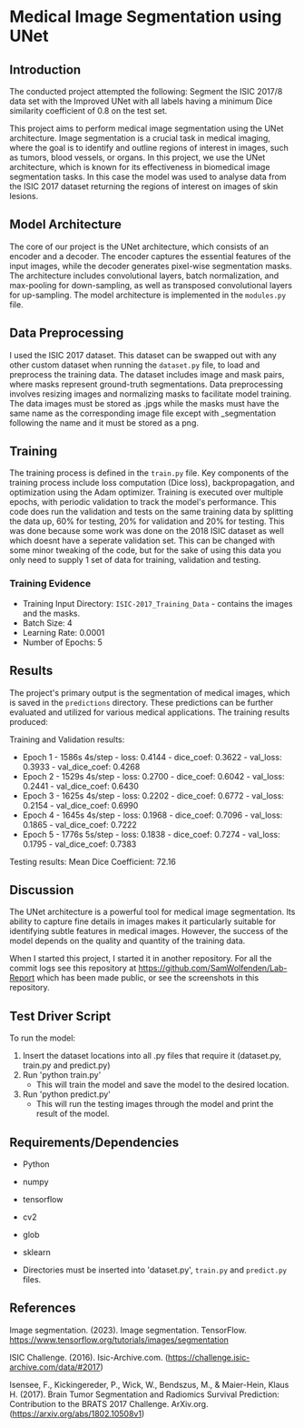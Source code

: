 # Medical Image Segmentation using UNet

## Introduction

The conducted project attempted the following: Segment the ISIC 2017/8 data set with the Improved UNet with all labels having a minimum Dice similarity coefficient of 0.8 on the test set.

This project aims to perform medical image segmentation using the UNet architecture. Image segmentation is a crucial task in medical imaging, where the goal is to identify and outline regions of interest in images, such as tumors, blood vessels, or organs. In this project, we use the UNet architecture, which is known for its effectiveness in biomedical image segmentation tasks. In this case the model was used to analyse data from the ISIC 2017 dataset returning the regions of interest on images of skin lesions.

## Model Architecture

The core of our project is the UNet architecture, which consists of an encoder and a decoder. The encoder captures the essential features of the input images, while the decoder generates pixel-wise segmentation masks. The architecture includes convolutional layers, batch normalization, and max-pooling for down-sampling, as well as transposed convolutional layers for up-sampling. The model architecture is implemented in the `modules.py` file.

## Data Preprocessing

I used the ISIC 2017 dataset. This dataset can be swapped out with any other custom dataset when running the `dataset.py` file, to load and preprocess the training data. The dataset includes image and mask pairs, where masks represent ground-truth segmentations. Data preprocessing involves resizing images and normalizing masks to facilitate model training. The data images must be stored as .jpgs while the masks must have the same name as the corresponding image file except with _segmentation following the name and it must be stored as a png.

## Training

The training process is defined in the `train.py` file. Key components of the training process include loss computation (Dice loss), backpropagation, and optimization using the Adam optimizer. Training is executed over multiple epochs, with periodic validation to track the model's performance. This code does run the validation and tests on the same training data by splitting the data up, 60% for testing, 20% for validation and 20% for testing. This was done because some work was done on the 2018 ISIC dataset as well which doesnt have a seperate validation set. This can be changed with some minor tweaking of the code, but for the sake of using this data you only need to supply 1 set of data for training, validation and testing.

### Training Evidence

- Training Input Directory: `ISIC-2017_Training_Data` - contains the images and the masks.
- Batch Size: 4
- Learning Rate: 0.0001
- Number of Epochs: 5

## Results

The project's primary output is the segmentation of medical images, which is saved in the `predictions` directory. These predictions can be further evaluated and utilized for various medical applications. The training results produced:

Training and Validation results: 

- Epoch 1 - 1586s 4s/step - loss: 0.4144 - dice_coef: 0.3622 - val_loss: 0.3933 - val_dice_coef: 0.4268
- Epoch 2 - 1529s 4s/step - loss: 0.2700 - dice_coef: 0.6042 - val_loss: 0.2441 - val_dice_coef: 0.6430
- Epoch 3 - 1625s 4s/step - loss: 0.2202 - dice_coef: 0.6772 - val_loss: 0.2154 - val_dice_coef: 0.6990
- Epoch 4 - 1645s 4s/step - loss: 0.1968 - dice_coef: 0.7096 - val_loss: 0.1865 - val_dice_coef: 0.7222
- Epoch 5 - 1776s 5s/step - loss: 0.1838 - dice_coef: 0.7274 - val_loss: 0.1795 - val_dice_coef: 0.7383


Testing results:
Mean Dice Coefficient: 72.16


## Discussion

The UNet architecture is a powerful tool for medical image segmentation. Its ability to capture fine details in images makes it particularly suitable for identifying subtle features in medical images. However, the success of the model depends on the quality and quantity of the training data.

When I started this project, I started it in another repository. For all the commit logs see this repository at https://github.com/SamWolfenden/Lab-Report which has been made public, or see the screenshots in this repository.

## Test Driver Script

To run the model:
1. Insert the dataset locations into all .py files that require it (dataset.py, train.py and predict.py)
2. Run 'python train.py'
   - This will train the model and save the model to the desired location.
3. Run 'python predict.py'
   - This will run the testing images through the model and print the result of the model.

## Requirements/Dependencies

- Python
- numpy
- tensorflow
- cv2
- glob
- sklearn

- Directories must be inserted into 'dataset.py', `train.py` and `predict.py` files.

## References

Image segmentation. (2023). Image segmentation. TensorFlow. https://www.tensorflow.org/tutorials/images/segmentation

ISIC Challenge. (2016). Isic-Archive.com. (https://challenge.isic-archive.com/data/#2017)

Isensee, F., Kickingereder, P., Wick, W., Bendszus, M., & Maier-Hein, Klaus H. (2017). Brain Tumor Segmentation and Radiomics Survival Prediction: Contribution to the BRATS 2017 Challenge. ArXiv.org. (https://arxiv.org/abs/1802.10508v1)


